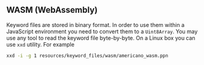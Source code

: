 ## WASM (WebAssembly)

Keyword files are stored in binary format. In order to use them within a JavaScript environment you need to convert them
to a `Uint8Array`. You may use any tool to read the keyword file byte-by-byte. On a Linux box you can use `xxd` utility.
For example

```bash
xxd -i -g 1 resources/keyword_files/wasm/americano_wasm.ppn
```
